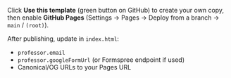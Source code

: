 Click **Use this template** (green button on GitHub) to create your own copy,
then enable **GitHub Pages** (Settings → Pages → Deploy from a branch → `main` / `(root)`).

After publishing, update in `index.html`:
- `professor.email`
- `professor.googleFormUrl` (or Formspree endpoint if used)
- Canonical/OG URLs to your Pages URL
